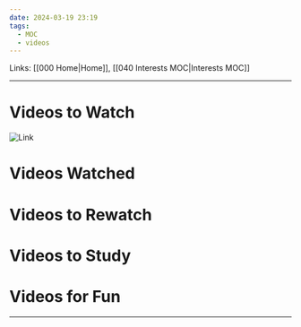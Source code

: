 ```yaml
---
date: 2024-03-19 23:19
tags:
  - MOC
  - videos
---
```

Links: [[000 Home|Home]], [[040 Interests MOC|Interests MOC]]

---
# Videos to Watch
![Link](https://youtu.be/yG7z8XtZGMk?si=slMhXGrBO8qLamVP)
# Videos Watched
# Videos to Rewatch
# Videos to Study
# Videos for Fun

---

